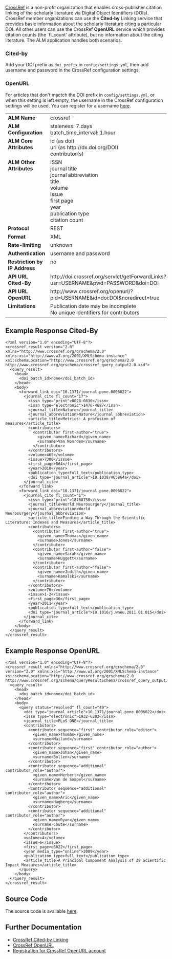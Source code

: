[CrossRef](http://www.crossref.org) is a non-profit organization that enables cross-publisher citation linking of the scholarly literature via Digital Object Identifiers (DOIs). CrossRef member organizations can use the **Cited-by** Linking service that provides basic information about the scholarly literature citing a particular DOI. All other users can use the CrossRef **OpenURL** service which provides citation counts (the `fl_count' attribute), but no information about the citing literature. The ALM application handles both scenarios. 

### Cited-by

Add your DOI prefix as `doi_prefix` in `config/settings.yml`, then add username and password in the CrossRef configuration settings.

### OpenURL

For articles that don't mactch the DOI prefix in `config/settings.yml`, or when this setting is left empty, the username in the CrossRef configuration settings will be used. You can register for a username [here](http://www.crossref.org/requestaccount/).

<table width=100% border="0" cellspacing="0" cellpadding="0">
<tbody>
<tr>
<td valign="top" width=30%><strong>ALM Name</strong></td>
<td valign="top" width=70%>crossref</td>
</tr>
<tr>
<td valign="top" width=20%><strong>ALM Configuration</strong></td>
<td valign="top" width=80%>staleness: 7.days<br/>batch_time_interval: 1.hour</td>
</tr>
<tr>
<td valign="top" width=20%><strong>ALM Core Attributes</strong></td>
<td valign="top" width=80%>id (as doi)<br/>url (as http://dx.doi.org/DOI)<br/>contributor(s)</td>
</tr>
<td valign="top" width=20%><strong>ALM Other Attributes</strong></td>
<td valign="top" width=80%>ISSN<br/>journal title<br/>journal abbreviation<br/>title<br/>volume<br/>issue<br/>first page<br/>year<br/>publication type<br/>citation count</td>
</tr>
<tr>
<td valign="top" width=30%><strong>Protocol</strong></td>
<td valign="top" width=70%>REST</td>
</tr>
<tr>
<td valign="top" width=30%><strong>Format</strong></td>
<td valign="top" width=70%>XML</td>
</tr>
<tr>
<td valign="top" width=20%><strong>Rate-limiting</strong></td>
<td valign="top" width=80%>unknown</td>
</tr>
<tr>
<td valign="top" width=20%><strong>Authentication</strong></td>
<td valign="top" width=80%>username and password</td>
</tr>
<tr>
<td valign="top" width=20%><strong>Restriction by IP Address</strong></td>
<td valign="top" width=80%>no</td>
</tr>
<tr>
<td valign="top" width=20%><strong>API URL Cited-By</strong></td>
<td valign="top" width=80%>http://doi.crossref.org/servlet/getForwardLinks?usr=USERNAME&pwd=PASSWORD&doi=DOI</td>
</tr>
<tr>
<td valign="top" width=20%><strong>API URL OpenURL</strong></td>
<td valign="top" width=80%>http://www.crossref.org/openurl/?pid=USERNAME&id=doi:DOI&noredirect=true</td>
</tr>
<tr>
<td valign="top" width=20%><strong>Limitations</strong></td>
<td valign="top" width=80%>Publication date may be incomplete<br/>No unique identifiers for contributors</td>
</tr>
</tbody>
</table>

## Example Response Cited-By
    <?xml version="1.0" encoding="UTF-8"?>
    <crossref_result version="2.0" xmlns="http://www.crossref.org/qrschema/2.0" xmlns:xsi="http://www.w3.org/2001/XMLSchema-instance" xsi:schemaLocation="http://www.crossref.org/qrschema/2.0 http://www.crossref.org/qrschema/crossref_query_output2.0.xsd">
      <query_result>
        <head>
          <doi_batch_id>none</doi_batch_id>
        </head>
        <body>
          <forward_link doi="10.1371/journal.pone.0006022">
            <journal_cite fl_count="17">
              <issn type="print">0028-0836</issn>
              <issn type="electronic">1476-4687</issn>
              <journal_title>Nature</journal_title>
              <journal_abbreviation>Nature</journal_abbreviation>
              <article_title>Metrics: A profusion of measures</article_title>
              <contributors>
                <contributor first-author="true">
                  <given_name>Richard</given_name>
                  <surname>Van Noorden</surname>
                </contributor>
              </contributors>
              <volume>465</volume>
              <issue>7300</issue>
              <first_page>864</first_page>
              <year>2010</year>
              <publication_type>full_text</publication_type>
              <doi type="journal_article">10.1038/465864a</doi>
            </journal_cite>
          </forward_link>
          <forward_link doi="10.1371/journal.pone.0006022">
            <journal_cite fl_count="1">
              <issn type="print">18788750</issn>
              <journal_title>World Neurosurgery</journal_title>
              <journal_abbreviation>World Neurosurgery</journal_abbreviation>
              <article_title>Finding a Way Through the Scientific Literature: Indexes and Measures</article_title>
              <contributors>
                <contributor first-author="true">
                  <given_name>Thomas</given_name>
                  <surname>Jones</surname>
                </contributor>
                <contributor first-author="false">
                  <given_name>Sarah</given_name>
                  <surname>Huggett</surname>
                </contributor>
                <contributor first-author="false">
                  <given_name>Judith</given_name>
                  <surname>Kamalski</surname>
                </contributor>
              </contributors>
              <volume>76</volume>
              <issue>1-2</issue>
              <first_page>36</first_page>
              <year>2011</year>
              <publication_type>full_text</publication_type>
              <doi type="journal_article">10.1016/j.wneu.2011.01.015</doi>
            </journal_cite>
          </forward_link>
        </body>
      </query_result>
    </crossref_result>

## Example Response OpenURL
    <?xml version="1.0" encoding="UTF-8"?>
    <crossref_result xmlns="http://www.crossref.org/qrschema/2.0" version="2.0" xmlns:xsi="http://www.w3.org/2001/XMLSchema-instance" xsi:schemaLocation="http://www.crossref.org/qrschema/2.0 http://www.crossref.org/schema/queryResultSchema/crossref_query_output2.0.xsd">
      <query_result>
        <head>
          <doi_batch_id>none</doi_batch_id>
        </head>
        <body>
          <query status="resolved" fl_count="49">
            <doi type="journal_article">10.1371/journal.pone.0006022</doi>
            <issn type="electronic">1932-6203</issn>
            <journal_title>PLoS ONE</journal_title>
            <contributors>
              <contributor sequence="first" contributor_role="editor">
                <given_name>Thomas</given_name>
                <surname>Mailund</surname>
              </contributor>
              <contributor sequence="first" contributor_role="author">
                <given_name>Johan</given_name>
                <surname>Bollen</surname>
              </contributor>
              <contributor sequence="additional" contributor_role="author">
                <given_name>Herbert</given_name>
                <surname>Van de Sompel</surname>
              </contributor>
              <contributor sequence="additional" contributor_role="author">
                <given_name>Aric</given_name>
                <surname>Hagberg</surname>
              </contributor>
              <contributor sequence="additional" contributor_role="author">
                <given_name>Ryan</given_name>
                <surname>Chute</surname>
              </contributor>
            </contributors>
            <volume>4</volume>
            <issue>6</issue>
            <first_page>e6022</first_page>
            <year media_type="online">2009</year>
            <publication_type>full_text</publication_type>
            <article_title>A Principal Component Analysis of 39 Scientific Impact Measures</article_title>
          </query>
        </body>
      </query_result>
    </crossref_result>

## Source Code
The source code is available [here](https://github.com/articlemetrics/alm/blob/master/app/models/sources/cross_ref.rb). 

## Further Documentation
* [CrossRef Cited-by Linking](http://www.crossref.org/citedby.html)
* [CrossRef OpenURL](http://help.crossref.org/#using_the_open_url_resolver)
* [Registration for CrossRef OpenURL account](http://www.crossref.org/requestaccount/)